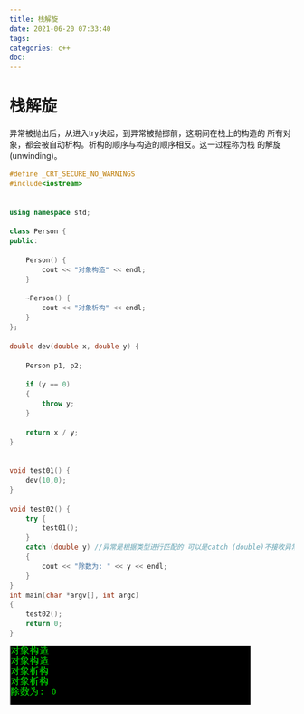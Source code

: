 ```yaml
---
title: 栈解旋
date: 2021-06-20 07:33:40
tags:
categories: c++
doc:
---
```


# 栈解旋

异常被抛出后，从进入try块起，到异常被抛掷前，这期间在栈上的构造的
所有对象，都会被自动析构。析构的顺序与构造的顺序相反。这一过程称为栈
的解旋(unwinding)。

```cpp
#define _CRT_SECURE_NO_WARNINGS
#include<iostream>


using namespace std;

class Person {
public:

	Person() {
		cout << "对象构造" << endl;
	}
	
	~Person() {
		cout << "对象析构" << endl;
	}
};

double dev(double x, double y) {

	Person p1, p2;

	if (y == 0)
	{
		throw y;
	}

	return x / y;
}


void test01() {
	dev(10,0);
}

void test02() {
	try {
		test01();
	}
	catch (double y) //异常是根据类型进行匹配的 可以是catch (double)不接收异常的值
	{
		cout << "除数为: " << y << endl;
	}
}
int main(char *argv[], int argc)
{
	test02();
	return 0;
}

```

![1624146025433](/images/javawz/1624146025433.png)